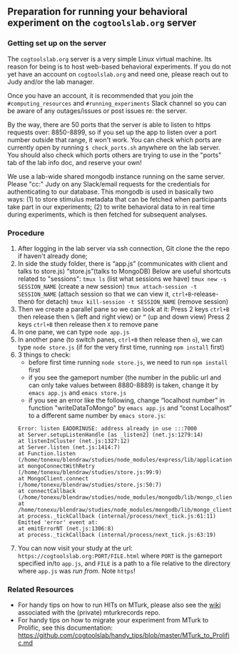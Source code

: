 ## Preparation for running your behavioral experiment on the `cogtoolslab.org` server


### Getting set up on the server

The `cogtoolslab.org` server is a very simple Linux virtual machine. Its reason for being is to host web-based behavioral experiments. If you do not yet have an account on `cogtoolslab.org` and need one, please reach out to Judy and/or the lab manager. 

Once you have an account, it is recommended that you join the `#computing_resources` and `#running_experiments` Slack channel so you can be aware of any outages/issues or post issues re: the server.

By the way, there are 50 ports that the server is able to listen to https requests over: 8850-8899, so if you set up the app to listen over a port number outside that range, it won't work.
You can check which ports are currently open by running `$ check_ports.sh` anywhere on the lab server.
You should also check which ports others are trying to use in the "ports" tab of the lab info doc, and reserve your own!

We use a lab-wide shared mongodb instance running on the same server. Please "cc:" Judy on any Slack/email requests for the credentials for authenticating to our database. This mongodb is used in basically two ways: (1) to store stimulus metadata that can be fetched when participants take part in our experiments; (2) to write behavioral data to in real time during experiments, which is then fetched for subsequent analyses. 

### Procedure
1. After logging in the lab server via ssh connection, Git clone the the repo if haven't already done;
2. In side the study folder, there is “app.js” (communicates with client and talks to store.js) “store.js”(talks to MongoDB)
Below are useful shortcuts related to "sessions":
    ```tmux ls``` (list what sessions we have)
    ```tmux new -s SESSION_NAME``` (create a new session)
    ```tmux attach-session -t SESSION_NAME``` (attach session so that we can view it, ```ctrl+B```-release-then```D``` for detach)
    ```tmux kill-session -t SESSION_NAME``` (remove session)
3. Then we create a parallel pane so we can look at it:
    Press 2 keys ```ctrl+B``` then release then ```%``` (left and right view) or ```”``` (up and down view)
    Press 2 keys ```ctrl+B``` then release then ```X``` to remove pane
4. In one pane, we can type ```node app.js```
5. In another pane (to switch panes, ```ctrl+B``` then release then ```o```), we can type ```node store.js``` (if for the very first time, running ```npm install``` first)
6. 3 things to check:
     -  before first time running ```node store.js```, we need to run ```npm install``` first
     - if you see the gameport number (the number in the public url and can only take values between 8880-8889) is taken, change it by ```emacs app.js``` and ```emacs store.js```
     -  if you see an error like the following, change “localhost number” in function "writeDataToMongo" by ```emacs app.js``` and “const Localhost” to a different same number by ```emacs store.js```:
    ```
    Error: listen EADDRINUSE: address already in use :::7000
    at Server.setupListenHandle [as _listen2] (net.js:1279:14)
    at listenInCluster (net.js:1327:12)
    at Server.listen (net.js:1414:7)
    at Function.listen (/home/tonexu/blendraw/studies/node_modules/express/lib/application.js:618:24)
    at mongoConnectWithRetry (/home/tonexu/blendraw/studies/store.js:99:9)
    at MongoClient.connect (/home/tonexu/blendraw/studies/store.js:50:7)
    at connectCallback (/home/tonexu/blendraw/studies/node_modules/mongodb/lib/mongo_client.js:527:5)
    at /home/tonexu/blendraw/studies/node_modules/mongodb/lib/mongo_client.js:449:13
    at process._tickCallback (internal/process/next_tick.js:61:11)
    Emitted 'error' event at:
    at emitErrorNT (net.js:1306:8)
    at process._tickCallback (internal/process/next_tick.js:63:19)
    ```
7. You can now visit your study at the url: `https://cogtoolslab.org:PORT/FILE.html` where `PORT` is the gameport specified in/to `app.js`, and `FILE` is a path to a file relative to the directory where `app.js` was _run from_. Note `https`! 

### Related Resources
* For handy tips on how to run HITs on MTurk, please also see the [wiki](https://github.com/cogtoolslab/mturkrecords/wiki) associated with the (private) mturkrecords repo. 
* For handy tips on how to migrate your experiment from MTurk to Prolific, see this documentation: https://github.com/cogtoolslab/handy_tips/blob/master/MTurk_to_Prolific.md
